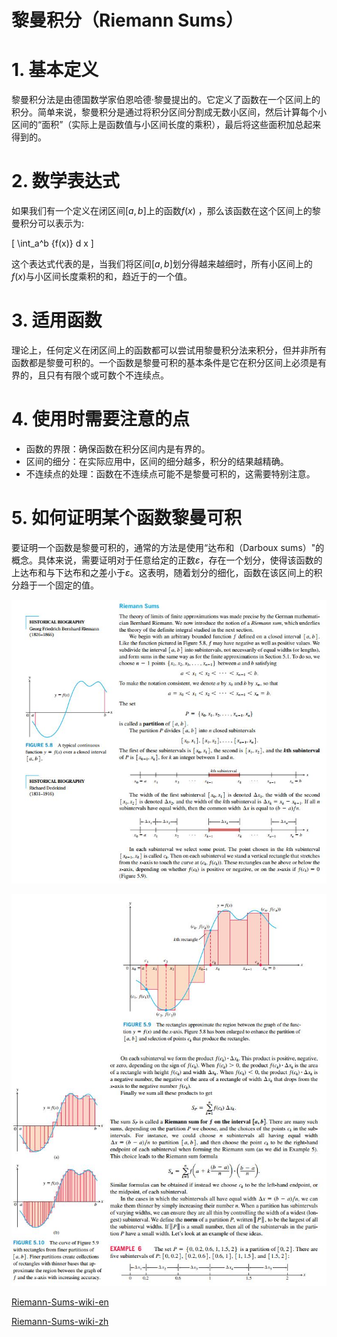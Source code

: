 # 黎曼积分（Riemann Sums）

# 1. 基本定义
黎曼积分法是由德国数学家伯恩哈德·黎曼提出的。它定义了函数在一个区间上的积分。简单来说，黎曼积分是通过将积分区间分割成无数小区间，然后计算每个小区间的“面积”（实际上是函数值与小区间长度的乘积），最后将这些面积加总起来得到的。

# 2. 数学表达式
如果我们有一个定义在闭区间$[a, b]$上的函数${f(x)}$ ，那么该函数在这个区间上的黎曼积分可以表示为:

\[ \int_a^b {f(x)} d x \]

这个表达式代表的是，当我们将区间$[a, b]$划分得越来越细时，所有小区间上的${f(x)}$与小区间长度乘积的和，趋近于的一个值。

# 3. 适用函数
理论上，任何定义在闭区间上的函数都可以尝试用黎曼积分法来积分，但并非所有函数都是黎曼可积的。一个函数是黎曼可积的基本条件是它在积分区间上必须是有界的，且只有有限个或可数个不连续点。

# 4. 使用时需要注意的点
- 函数的界限：确保函数在积分区间内是有界的。
- 区间的细分：在实际应用中，区间的细分越多，积分的结果越精确。
- 不连续点的处理：函数在不连续点可能不是黎曼可积的，这需要特别注意。

# 5. 如何证明某个函数黎曼可积
要证明一个函数是黎曼可积的，通常的方法是使用“达布和（Darboux sums）"的概念。具体来说，需要证明对于任意给定的正数$\varepsilon$，存在一个划分，使得该函数的上达布和与下达布和之差小于$\varepsilon$。这表明，随着划分的细化，函数在该区间上的积分趋于一个固定的值。

![Riemann-Sums-1](assets/Riemann-Sums-1.JPEG)

![Riemann-Sums-2](assets/Riemann-Sums-2.JPEG)

[Riemann-Sums-wiki-en](assets/Riemann-Sums-wiki-en.htm)

[Riemann-Sums-wiki-zh](assets/Riemann-Sums-wiki-zh.htm)
